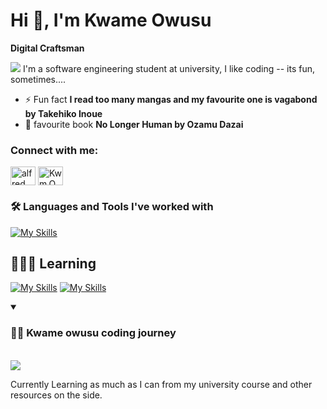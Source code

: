 # Hi 👋, I'm Kwame Owusu

**Digital Craftsman**

 <img  autoplay src="https://i.pinimg.com/originals/70/37/d4/7037d478852af21357f038fac2d2e9f6.gif">
I'm a software engineering student at university, I like coding -- its fun,  sometimes....

- ⚡ Fun fact **I read too many mangas and my favourite one is vagabond by Takehiko Inoue**
- 📖 favourite book **No Longer Human by Ozamu Dazai**

<h3 align="left">Connect with me:</h3>
<p align="left">
<a href="https://www.linkedin.com/in/alfredow23/" target="blank"><img align="center" src="https://raw.githubusercontent.com/rahuldkjain/github-profile-readme-generator/master/src/images/icons/Social/linked-in-alt.svg" alt="alfred owusu boakye" height="30" width="40" /></a>
<a href="https://instagram.com/Kwm.Ows" target="blank"><img align="center" src="https://raw.githubusercontent.com/rahuldkjain/github-profile-readme-generator/master/src/images/icons/Social/instagram.svg" alt="Kwm.Ows" height="30" width="40" /></a>
</p>



### 🛠️ Languages and Tools I've worked with

[![My Skills](https://skillicons.dev/icons?i=python,js,html,css,git,cpp,linux,jenkins)](https://skillicons.dev)

## 🧑🏿‍💻  Learning
[![My Skills](https://skillicons.dev/icons?i=ts)](https://skillicons.dev)
[![My Skills](https://skillicons.dev/icons?i=astro)](https://skillicons.dev)



<details open>
<summary> <h3>👨‍💻 Kwame owusu coding journey</h3> </summary>
 
<br> ![](https://github.com/kwame-Owusu/kwame-Owusu/blob/main/study-anime.gif)
<p align="left">Currently Learning as much as I can from my university course and other resources on the side.</p> 
</details>



